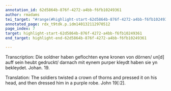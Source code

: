 ```yaml
---
annotation_id: 62d5864b-876f-4272-a4bb-f6fb10249361
author: rmadams
tei_target: "#range(#highlight-start-62d5864b-876f-4272-a4bb-f6fb10249361, #highlight-end-62d5864b-876f-4272-a4bb-f6fb10249361)"
annotated_page: rdx_t9tdk.p.idm140132112970512
page_index: 7
target: highlight-start-62d5864b-876f-4272-a4bb-f6fb10249361
end_target: highlight-end-62d5864b-876f-4272-a4bb-f6fb10249361

---
```

Transcription: Die soldner haben geflochten eyne kronen von dörnen/ un[d] auff sein heubt gedruckt/ darnach mit eynem purper kleydt haben sie yn
bekleydet. Johan. 19.

Translation: The soldiers twisted a crown of thorns and pressed it on his head, and then dressed him in a purple robe. John 19[:2].
